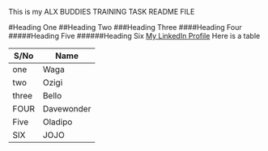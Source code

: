 This is my ALX BUDDIES TRAINING TASK README FILE

#Heading One
##Heading Two
###Heading Three
####Heading Four
#####Heading Five
######Heading Six
[My LinkedIn Profile](https://linkedin.com/a/abdulwasiu)
Here is a table

|S/No|Name|
|----|----|
|one|Waga|
|two|Ozigi|
|three|Bello|
|FOUR|Davewonder|
|Five|Oladipo|
|SIX|JOJO|
